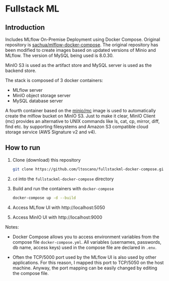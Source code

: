 # Fullstack ML

## Introduction

Includes MLflow On-Premise Deployment using Docker Compose. Original repository is 
[sachua/mlflow-docker-compose](https://github.com/sachua/mlflow-docker-compose.git). The original repository has been modified to create 
images based on updated versions of Minio and MLflow. The version of MySQL being used is 8.0.30.

MinIO S3 is used as the artifact store and MySQL server is used as the backend store.

The stack is composed of 3 docker containers:

* MLflow server
* MinIO object storage server
* MySQL database server

A fourth container based on the [minio/mc](https://github.com/minio/mc) image is used to automatically create the mlflow bucket on MinIO S3. Just to make 
it clear, MinIO Client (mc) provides an alternative to UNIX commands like ls, cat, cp, mirror, diff, find etc. by supporting filesystems and Amazon S3 compatible cloud storage service 
(AWS Signature v2 and v4).

## How to run

1. Clone (download) this repository

    ```bash
    git clone https://github.com/ltoscano/fullstackml-docker-compose.git
    ```

2. `cd` into the `fullstackml-docker-compose` directory

3. Build and run the containers with `docker-compose`

    ```bash
    docker-compose up -d --build
    ```

4. Access MLflow UI with http://localhost:5050

5. Access MinIO UI with http://localhost:9000

Notes:

- Docker Compose allows you to access environment variables from the compose file `docker-compose.yml`. All variables (usernames, passwords, db name, access 
keys) used in the compose file are declared in `.env`.

- Often the TCP/5000 port used by the MLflow UI is also used by other applications. For this reason, I mapped this port to TCP/5050 on the host machine. 
Anyway, the port mapping can be easily changed by editing the compose file.
